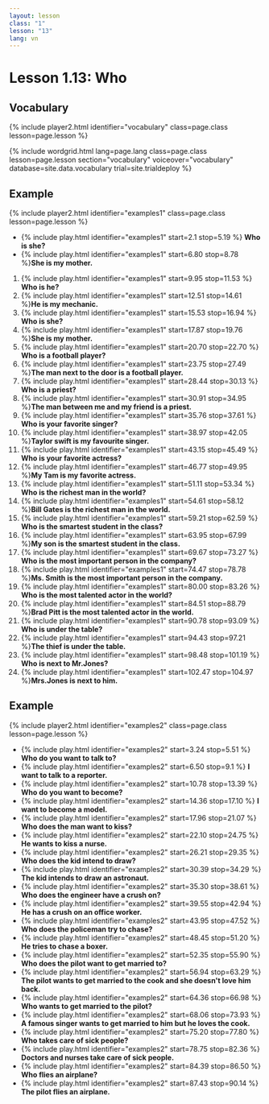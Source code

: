 ```yaml
---
layout: lesson
class: "1"
lesson: "13"
lang: vn
---
```


# Lesson 1.13: Who

## Vocabulary
{% include player2.html identifier="vocabulary" class=page.class lesson=page.lesson %}

{% include wordgrid.html lang=page.lang
		class=page.class 
		lesson=page.lesson 
		section="vocabulary"
		voiceover="vocabulary"
		database=site.data.vocabulary 
		trial=site.trialdeploy %}




## Example 
{% include player2.html identifier="examples1" class=page.class lesson=page.lesson %}

-  {% include play.html identifier="examples1" start=2.1 stop=5.19 %} **Who is she?**
-  {% include play.html identifier="examples1" start=6.80 stop=8.78 %}**She is my mother.**
  
1. {% include play.html identifier="examples1" start=9.95 stop=11.53 %} **Who is he?**
2. {% include play.html identifier="examples1" start=12.51 stop=14.61 %}**He is my mechanic.**
3. {% include play.html identifier="examples1" start=15.53 stop=16.94 %} **Who is she?**
4. {% include play.html identifier="examples1" start=17.87 stop=19.76 %}**She is my mother.**
5. {% include play.html identifier="examples1" start=20.70 stop=22.70 %} **Who is a football player?**
6. {% include play.html identifier="examples1" start=23.75 stop=27.49 %}**The man next to the door is a football player.**
7. {% include play.html identifier="examples1" start=28.44 stop=30.13 %} **Who is a priest?**
8. {% include play.html identifier="examples1" start=30.91 stop=34.95 %}**The man between me and my friend is a priest.**
9. {% include play.html identifier="examples1" start=35.76 stop=37.61 %} **Who is your favorite singer?**
10. {% include play.html identifier="examples1" start=38.97 stop=42.05 %}**Taylor swift is my favourite singer.**
11. {% include play.html identifier="examples1" start=43.15 stop=45.49 %} **Who is your favorite actress?**
12. {% include play.html identifier="examples1" start=46.77 stop=49.95 %}**My Tam is my favorite actress.**
13. {% include play.html identifier="examples1" start=51.11 stop=53.34 %} **Who is the richest man in the world?**
14. {% include play.html identifier="examples1" start=54.61 stop=58.12 %}**Bill Gates is the richest man in the world.**
15. {% include play.html identifier="examples1" start=59.21 stop=62.59 %} **Who is the smartest student in the class?**
16. {% include play.html identifier="examples1" start=63.95 stop=67.99 %}**My son is the smartest student in the class.**
17. {% include play.html identifier="examples1" start=69.67 stop=73.27 %} **Who is the most important person in the company?**
18. {% include play.html identifier="examples1" start=74.47 stop=78.78 %}**Ms. Smith is the most important person in the company.**
19. {% include play.html identifier="examples1" start=80.00 stop=83.26 %} **Who is the most talented actor in the world?**
20. {% include play.html identifier="examples1" start=84.51 stop=88.79 %}**Brad Pitt is the most talented actor in the world.**
21. {% include play.html identifier="examples1" start=90.78 stop=93.09 %} **Who is under the table?**
22. {% include play.html identifier="examples1" start=94.43 stop=97.21 %}**The thief is under the table.**
23. {% include play.html identifier="examples1" start=98.48 stop=101.19 %} **Who is next to Mr.Jones?**
24. {% include play.html identifier="examples1" start=102.47 stop=104.97 %}**Mrs.Jones is next to him.**


## Example 
{% include player2.html identifier="examples2" class=page.class lesson=page.lesson %}

- {% include play.html identifier="examples2" start=3.24 stop=5.51 %} **Who do you want to talk to?**
- {% include play.html identifier="examples2" start=6.50 stop=9.1 %} **I want to talk to a reporter.**
- {% include play.html identifier="examples2" start=10.78 stop=13.39 %} **Who do you want to become?**
- {% include play.html identifier="examples2" start=14.36 stop=17.10 %} **I want to become a model.**
- {% include play.html identifier="examples2" start=17.96 stop=21.07 %} **Who does the man want to kiss?**
- {% include play.html identifier="examples2" start=22.10 stop=24.75 %} **He wants to kiss a nurse.**
- {% include play.html identifier="examples2" start=26.21 stop=29.35 %} **Who does the kid intend to draw?**
- {% include play.html identifier="examples2" start=30.39 stop=34.29 %} **The kid intends to draw an astronaut.**
- {% include play.html identifier="examples2" start=35.30 stop=38.61 %} **Who does the engineer have a crush on?**
- {% include play.html identifier="examples2" start=39.55 stop=42.94 %} **He has a crush on an office worker.**
- {% include play.html identifier="examples2" start=43.95 stop=47.52 %} **Who does the policeman try to chase?**
- {% include play.html identifier="examples2" start=48.45 stop=51.20 %} **He tries to chase a boxer.**
- {% include play.html identifier="examples2" start=52.35 stop=55.90 %} **Who does the pilot want to get married to?**
- {% include play.html identifier="examples2" start=56.94 stop=63.29 %} **The pilot wants to get married to the cook and she doesn't love him back.**
- {% include play.html identifier="examples2" start=64.36 stop=66.98 %} **Who wants to get married to the pilot?**
- {% include play.html identifier="examples2" start=68.06 stop=73.93 %} **A famous singer wants to get married to him but he loves the cook.**
- {% include play.html identifier="examples2" start=75.20 stop=77.80 %} **Who takes care of sick people?**
- {% include play.html identifier="examples2" start=78.75 stop=82.36 %} **Doctors and nurses take care of sick people.**
- {% include play.html identifier="examples2" start=84.39 stop=86.50 %} **Who flies an airplane?**
- {% include play.html identifier="examples2" start=87.43 stop=90.14 %} **The pilot flies an airplane.**


 